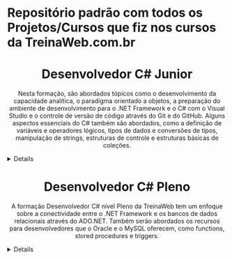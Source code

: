 <h1 align="cente">Repositório padrão com todos os Projetos/Cursos que fiz nos cursos da TreinaWeb.com.br</h1>

<h1 align="center">Desenvolvedor C# Junior</h1>
<p align="center">Nesta formação, são abordados tópicos como o desenvolvimento da capacidade analítica, o paradigma orientado a objetos, a preparação do ambiente de desenvolvimento para o .NET Framework e o C# com o Visual Studio e o controle de versão de código através do Git e do GitHub. Alguns aspectos essenciais do C# também são abordados, como a definição de variáveis e operadores lógicos, tipos de dados e conversões de tipos, manipulação de strings, estruturas de controle e estruturas básicas de coleções.</p>
<details>
  <h2 align="left">Máterias:</h2>
  <ul>
   <li><a href="https://www.treinaweb.com.br/curso/logica-de-programacao">Lógica de programação Completo</a></li>
   <li><a href="https://www.treinaweb.com.br/curso/logica-orientada-a-objetos">Lógica Orientada a Objetos Completo</a></li>
   <li><a href="https://www.treinaweb.com.br/curso/csharp-fundamentos">C# Fundamentos</a></li>
   <li><a href="https://www.treinaweb.com.br/curso/csharp-basico">C# Básico</a></li>
   <li><a href="https://www.treinaweb.com.br/curso/git-fundamentos">Git Fundamentos</a></li>
  </ul>
  <p>Projeto Final: <a href="https://github.com/WashingtonLuizDev/TreinaWeb/tree/master/C%23/CSharpBasico">Agenda de Contatos</a></p>
  <p><a href="https://www.treinaweb.com.br/certificado/RMOXYSWGMC1H">Certificado</a></p>
</details>
  <h1 align="center">Desenvolvedor C# Pleno</h1>
  <p align="center">A formação Desenvolvedor C# nível Pleno da TreinaWeb tem um enfoque sobre a conectividade entre o .NET Framework e os bancos de dados relacionais através do ADO.NET. Também serão abordados os recursos para desenvolvedores que o Oracle e o MySQL oferecem, como functions, stored procedures e triggers.</p>
<details>
  <h2 align="left">Máterias:</h2>
  <ul>
   <li><a href="https://www.treinaweb.com.br/curso/introducao-e-projeto-de-banco-de-dados">Projeto de Banco de dados - Fundamentos</a></li>
   <li><a href="https://www.treinaweb.com.br/curso/mysql-desenvolvedor">MySql - Desenvolvedor</a></li>
   <li><a href="https://www.treinaweb.com.br/curso/sql-server-desenvolvedor">SQL Server - Desenvolvedor</a></li>
   <li><a href="https://www.treinaweb.com.br/curso/csharp-intermediario">C# Intermediário</a></li>
  </ul>
  <p>Projeto Final: <a href=""></a></p>
  <p><a href="https://www.treinaweb.com.br/certificado/ZGXR7LNCLDXC">Certificado</a></p>
</details>
